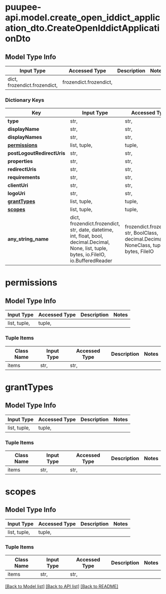 # puupee-api.model.create_open_iddict_application_dto.CreateOpenIddictApplicationDto

## Model Type Info
Input Type | Accessed Type | Description | Notes
------------ | ------------- | ------------- | -------------
dict, frozendict.frozendict,  | frozendict.frozendict,  |  | 

### Dictionary Keys
Key | Input Type | Accessed Type | Description | Notes
------------ | ------------- | ------------- | ------------- | -------------
**type** | str,  | str,  |  | [optional] 
**displayName** | str,  | str,  |  | [optional] 
**displayNames** | str,  | str,  |  | [optional] 
**[permissions](#permissions)** | list, tuple,  | tuple,  |  | [optional] 
**postLogoutRedirectUris** | str,  | str,  |  | [optional] 
**properties** | str,  | str,  |  | [optional] 
**redirectUris** | str,  | str,  |  | [optional] 
**requirements** | str,  | str,  |  | [optional] 
**clientUri** | str,  | str,  |  | [optional] 
**logoUri** | str,  | str,  |  | [optional] 
**[grantTypes](#grantTypes)** | list, tuple,  | tuple,  |  | [optional] 
**[scopes](#scopes)** | list, tuple,  | tuple,  |  | [optional] 
**any_string_name** | dict, frozendict.frozendict, str, date, datetime, int, float, bool, decimal.Decimal, None, list, tuple, bytes, io.FileIO, io.BufferedReader | frozendict.frozendict, str, BoolClass, decimal.Decimal, NoneClass, tuple, bytes, FileIO | any string name can be used but the value must be the correct type | [optional]

# permissions

## Model Type Info
Input Type | Accessed Type | Description | Notes
------------ | ------------- | ------------- | -------------
list, tuple,  | tuple,  |  | 

### Tuple Items
Class Name | Input Type | Accessed Type | Description | Notes
------------- | ------------- | ------------- | ------------- | -------------
items | str,  | str,  |  | 

# grantTypes

## Model Type Info
Input Type | Accessed Type | Description | Notes
------------ | ------------- | ------------- | -------------
list, tuple,  | tuple,  |  | 

### Tuple Items
Class Name | Input Type | Accessed Type | Description | Notes
------------- | ------------- | ------------- | ------------- | -------------
items | str,  | str,  |  | 

# scopes

## Model Type Info
Input Type | Accessed Type | Description | Notes
------------ | ------------- | ------------- | -------------
list, tuple,  | tuple,  |  | 

### Tuple Items
Class Name | Input Type | Accessed Type | Description | Notes
------------- | ------------- | ------------- | ------------- | -------------
items | str,  | str,  |  | 

[[Back to Model list]](../../README.md#documentation-for-models) [[Back to API list]](../../README.md#documentation-for-api-endpoints) [[Back to README]](../../README.md)

